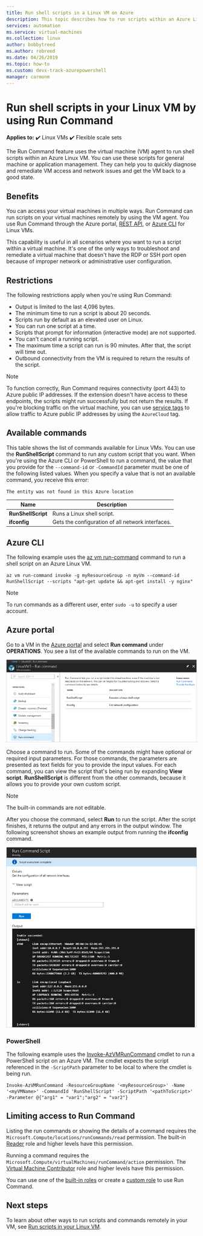 ```yaml
---
title: Run shell scripts in a Linux VM on Azure
description: This topic describes how to run scripts within an Azure Linux virtual machine by using the Run Command feature
services: automation
ms.service: virtual-machines
ms.collection: linux
author: bobbytreed
ms.author: robreed
ms.date: 04/26/2019
ms.topic: how-to 
ms.custom: devx-track-azurepowershell
manager: carmonm
---
```

# Run shell scripts in your Linux VM by using Run Command

**Applies to:** :heavy_check_mark: Linux VMs :heavy_check_mark: Flexible scale sets 

The Run Command feature uses the virtual machine (VM) agent to run shell scripts within an Azure Linux VM. You can use these scripts for general machine or application management. They can help you to quickly diagnose and remediate VM access and network issues and get the VM back to a good state.

## Benefits

You can access your virtual machines in multiple ways. Run Command can run scripts on your virtual machines remotely by using the VM agent. You use Run Command through the Azure portal, [REST API](/rest/api/compute/virtual%20machines%20run%20commands/runcommand), or [Azure CLI](/cli/azure/vm/run-command#az_vm_run_command_invoke) for Linux VMs.

This capability is useful in all scenarios where you want to run a script within a virtual machine. It's one of the only ways to troubleshoot and remediate a virtual machine that doesn't have the RDP or SSH port open because of improper network or administrative user configuration.

## Restrictions

The following restrictions apply when you're using Run Command:

* Output is limited to the last 4,096 bytes.
* The minimum time to run a script is about 20 seconds.
* Scripts run by default as an elevated user on Linux.
* You can run one script at a time.
* Scripts that prompt for information (interactive mode) are not supported.
* You can't cancel a running script.
* The maximum time a script can run is 90 minutes. After that, the script will time out.
* Outbound connectivity from the VM is required to return the results of the script.

> [!NOTE]
> To function correctly, Run Command requires connectivity (port 443) to Azure public IP addresses. If the extension doesn't have access to these endpoints, the scripts might run successfully but not return the results. If you're blocking traffic on the virtual machine, you can use [service tags](../../virtual-network/network-security-groups-overview.md#service-tags) to allow traffic to Azure public IP addresses by using the `AzureCloud` tag.

## Available commands

This table shows the list of commands available for Linux VMs. You can use the **RunShellScript** command to run any custom script that you want. When you're using the Azure CLI or PowerShell to run a command, the value that you provide for the `--command-id` or `-CommandId` parameter must be one of the following listed values. When you specify a value that is not an available command, you receive this error:

```error
The entity was not found in this Azure location
```

|**Name**|**Description**|
|---|---|
|**RunShellScript**|Runs a Linux shell script.|
|**ifconfig**| Gets the configuration of all network interfaces.|

## Azure CLI

The following example uses the [az vm run-command](/cli/azure/vm/run-command#az_vm_run_command_invoke) command to run a shell script on an Azure Linux VM.

```azurecli-interactive
az vm run-command invoke -g myResourceGroup -n myVm --command-id RunShellScript --scripts "apt-get update && apt-get install -y nginx"
```

> [!NOTE]
> To run commands as a different user, enter `sudo -u` to specify a user account.

## Azure portal

Go to a VM in the [Azure portal](https://portal.azure.com) and select **Run command** under **OPERATIONS**. You see a list of the available commands to run on the VM.

![List of commands](./media/run-command/run-command-list.png)

Choose a command to run. Some of the commands might have optional or required input parameters. For those commands, the parameters are presented as text fields for you to provide the input values. For each command, you can view the script that's being run by expanding **View script**. **RunShellScript** is different from the other commands, because it allows you to provide your own custom script.

> [!NOTE]
> The built-in commands are not editable.

After you choose the command, select **Run** to run the script. After the script finishes, it returns the output and any errors in the output window. The following screenshot shows an example output from running the **ifconfig** command.

![Run command script output](./media/run-command/run-command-script-output.png)

### PowerShell

The following example uses the [Invoke-AzVMRunCommand](/powershell/module/az.compute/invoke-azvmruncommand) cmdlet to run a PowerShell script on an Azure VM. The cmdlet expects the script referenced in the `-ScriptPath` parameter to be local to where the cmdlet is being run.

```powershell-interactive
Invoke-AzVMRunCommand -ResourceGroupName '<myResourceGroup>' -Name '<myVMName>' -CommandId 'RunShellScript' -ScriptPath '<pathToScript>' -Parameter @{"arg1" = "var1";"arg2" = "var2"}
```

## Limiting access to Run Command

Listing the run commands or showing the details of a command requires the `Microsoft.Compute/locations/runCommands/read` permission. The built-in [Reader](../../role-based-access-control/built-in-roles.md#reader) role and higher levels have this permission.

Running a command requires the `Microsoft.Compute/virtualMachines/runCommand/action` permission. The [Virtual Machine Contributor](../../role-based-access-control/built-in-roles.md#virtual-machine-contributor) role and higher levels have this permission.

You can use one of the [built-in roles](../../role-based-access-control/built-in-roles.md) or create a [custom role](../../role-based-access-control/custom-roles.md) to use Run Command.

## Next steps

To learn about other ways to run scripts and commands remotely in your VM, see [Run scripts in your Linux VM](run-scripts-in-vm.md).
